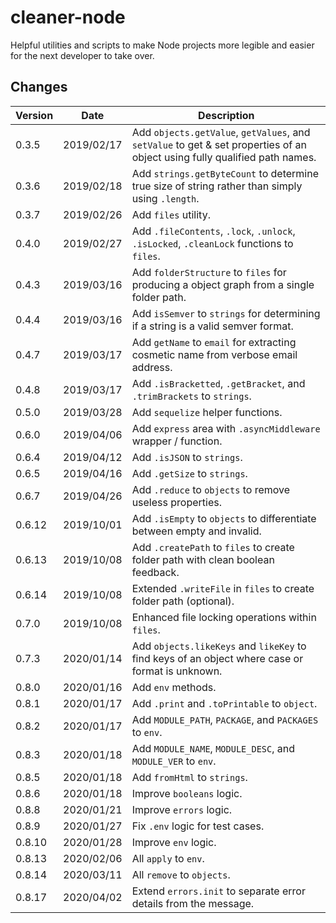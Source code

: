 # cleaner-node
Helpful utilities and scripts to make Node projects more legible and easier for the next developer to take over.

## Changes

|  Version  |  Date  |  Description  |
|-----------|--------|---------------|
|  0.3.5  |  2019/02/17  |  Add `objects.getValue`, `getValues`, and `setValue` to get & set properties of an object using fully qualified path names.  |
|  0.3.6  |  2019/02/18  |  Add `strings.getByteCount` to determine true size of string rather than simply using `.length`.  |
|  0.3.7  |  2019/02/26  |  Add `files` utility.  |
|  0.4.0  |  2019/02/27  |  Add `.fileContents`, `.lock`, `.unlock`, `.isLocked`, `.cleanLock` functions to `files`.  |
|  0.4.3  |  2019/03/16  |  Add `folderStructure` to `files` for producing a object graph from a single folder path.  |
|  0.4.4  |  2019/03/16  |  Add `isSemver` to `strings` for determining if a string is a valid semver format.  |
|  0.4.7  |  2019/03/17  |  Add `getName` to `email` for extracting cosmetic name from verbose email address.  |
|  0.4.8  |  2019/03/17  |  Add `.isBracketted`, `.getBracket`, and `.trimBrackets` to `strings`.  |
|  0.5.0  |  2019/03/28  |  Add `sequelize` helper functions.  |
|  0.6.0  |  2019/04/06  |  Add `express` area with `.asyncMiddleware` wrapper / function.  |
|  0.6.4  |  2019/04/12  |  Add `.isJSON` to `strings`.  |
|  0.6.5  |  2019/04/16  |  Add `.getSize` to `strings`.  |
|  0.6.7  |  2019/04/26  |  Add `.reduce` to `objects` to remove useless properties.  |
|  0.6.12  |  2019/10/01  |  Add `.isEmpty` to `objects` to differentiate between empty and invalid.  |
|  0.6.13  |  2019/10/08  |  Add `.createPath` to `files` to create folder path with clean boolean feedback.  |  
|  0.6.14  |  2019/10/08  |  Extended `.writeFile` in `files` to create folder path (optional).  |
|  0.7.0  |  2019/10/08  |  Enhanced file locking operations within `files`.  |
|  0.7.3  |  2020/01/14  |  Add `objects.likeKeys` and `likeKey` to find keys of an object where case or format is unknown.  |  
|  0.8.0  |  2020/01/16  |  Add `env` methods.  |  
|  0.8.1  |  2020/01/17  |  Add `.print` and `.toPrintable` to `object`.  |  
|  0.8.2  |  2020/01/17  |  Add `MODULE_PATH`, `PACKAGE`, and `PACKAGES` to `env`.  |  
|  0.8.3  |  2020/01/18  |  Add `MODULE_NAME`, `MODULE_DESC`, and `MODULE_VER` to `env`.  |  
|  0.8.5  |  2020/01/18  |  Add `fromHtml` to `strings`.  |  
|  0.8.6  |  2020/01/18  |  Improve `booleans` logic.  |  
|  0.8.8  |  2020/01/21  |  Improve `errors` logic.  |  
|  0.8.9  |  2020/01/27  |  Fix `.env` logic for test cases.  |  
|  0.8.10  |  2020/01/28  |  Improve `env` logic.  |  
|  0.8.13  |  2020/02/06  |  All `apply` to `env`.  |  
|  0.8.14  |  2020/03/11  |  All `remove` to `objects`.  |  
|  0.8.17  |  2020/04/02  |  Extend `errors.init` to separate error details from the message.  |  

